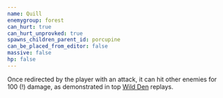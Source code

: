 ```yaml
---
name: Quill
enemygroup: forest
can_hurt: true
can_hurt_unprovked: true
spawns_children_parent_id: porcupine
can_be_placed_from_editor: false
massive: false
hp: false
---
```


Once redirected by the player with an attack, it can hit other enemies for 100 (!) damage, as demonstrated in top [Wild Den](#maps-level-wild-den) replays.
